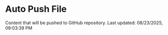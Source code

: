 # Auto Push File

Content that will be pushed to GitHub repository.
Last updated: 08/23/2025, 09:03:39 PM